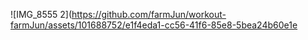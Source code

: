 ![IMG_8555 2](https://github.com/farmJun/workout-farmJun/assets/101688752/e1f4eda1-cc56-41f6-85e8-5bea24b60e1e